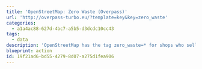 ```yaml
---
title: 'OpenStreetMap: Zero Waste (Overpass)'
url: 'http://overpass-turbo.eu/?template=key&key=zero_waste'
categories:
  - a1a4ac88-627d-4bc7-a5b5-d3dcdc10cc43
tags:
  - data
description: 'OpenStreetMap has the tag zero_waste=* for shops who sell items without packaging.'
blueprint: action
id: 19f21ad6-bd55-4279-8d07-a275d1fea906
---
```

